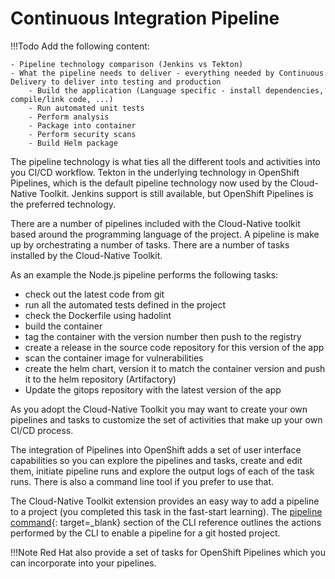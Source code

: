 # Continuous Integration Pipeline

!!!Todo
    Add the following content:

    - Pipeline technology comparison (Jenkins vs Tekton)
    - What the pipeline needs to deliver - everything needed by Continuous Delivery to deliver into testing and production
        - Build the application (Language specific - install dependencies, compile/link code, ...)
        - Run automated unit tests
        - Perform analysis
        - Package into container
        - Perform security scans
        - Build Helm package

The pipeline technology is what ties all the different tools and activities into you CI/CD workflow.  Tekton in the underlying technology in OpenShift Pipelines, which is the default pipeline technology now used by the Cloud-Native Toolkit.  Jenkins support is still available, but OpenShift Pipelines is the preferred technology.

There are a number of pipelines included with the Cloud-Native toolkit based around the programming language of the project.  A pipeline is make up by orchestrating a number of tasks.  There are a number of tasks installed by the Cloud-Native Toolkit.

As an example the Node.js pipeline performs the following tasks:

- check out the latest code from git
- run all the automated tests defined in the project
- check the Dockerfile using hadolint
- build the container
- tag the container with the version number then push to the registry
- create a release in the source code repository for this version of the app
- scan the container image for vulnerabilities
- create the helm chart, version it to match the container version and push it to the helm repository (Artifactory)
- Update the gitops repository with the latest version of the app

As you adopt the Cloud-Native Toolkit you may want to create your own pipelines and tasks to customize the set of activities that make up your own CI/CD process.

The integration of Pipelines into OpenShift adds a set of user interface capabilities so you can explore the pipelines and tasks, create and edit them, initiate pipeline runs and explore the output logs of each of the task runs.  There is also a command line tool if you prefer to use that.

The Cloud-Native Toolkit extension provides an easy way to add a pipeline to a project (you completed this task in the fast-start learning).  The [pipeline command](../reference/cli.md#pipeline){: target=_blank} section of the CLI reference outlines the actions performed by the CLI to enable a pipeline for a git hosted project.

!!!Note
    Red Hat also provide a set of tasks for OpenShift Pipelines which you can incorporate into your pipelines.
